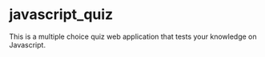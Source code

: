 # javascript_quiz
This is a multiple choice quiz web application that tests your knowledge on Javascript.
